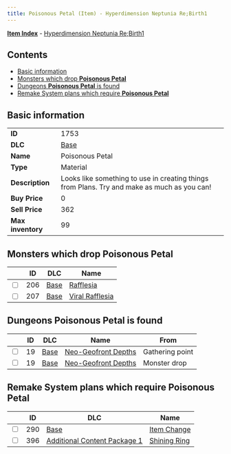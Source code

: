 ```yaml
---
title: Poisonous Petal (Item) - Hyperdimension Neptunia Re;Birth1
---
```


[**Item Index**](/neptunia/rb1/item/index.html) - [Hyperdimension Neptunia Re;Birth1](/neptunia/rb1)

## Contents

- [Basic information](#basic-information)
- [Monsters which drop **Poisonous Petal**](#monsters-which-drop-poisonous-petal)
- [Dungeons **Poisonous Petal** is found](#dungeons-poisonous-petal-is-found)
- [Remake System plans which require **Poisonous Petal**](#remake-system-plans-which-require-poisonous-petal)

## Basic information

|   |   |
| -- | -- |
| **ID** | 1753 |
| **DLC** | [Base](/neptunia/rb1/dlc/1-base.html) |
| **Name** | Poisonous Petal |
| **Type** | Material |
| **Description** | Looks like something to use in creating things from Plans. Try and make as much as you can! |
| **Buy Price** | 0 |
| **Sell Price** | 362 |
| **Max inventory** | 99 |


## Monsters which drop **Poisonous Petal**

|    | ID | DLC | Name |
| -- | -- | --- | ---- |
| <input type="checkbox" id="rb1-monster-1-206" class="trackbox" /> | 206 | [Base](/neptunia/rb1/dlc/1-base.html) | [Rafflesia](/neptunia/rb1/monster/1-206-rafflesia.html) |
| <input type="checkbox" id="rb1-monster-1-207" class="trackbox" /> | 207 | [Base](/neptunia/rb1/dlc/1-base.html) | [Viral Rafflesia](/neptunia/rb1/monster/1-207-viral-rafflesia.html) |


## Dungeons **Poisonous Petal** is found

|    | ID | DLC | Name | From |
| -- | -- | --- | ---- | ---- |
| <input type="checkbox" id="rb1-dungeon-1-19" class="trackbox" /> | 19 | [Base](/neptunia/rb1/dlc/1-base.html) | [Neo-Geofront Depths](/neptunia/rb1/dungeon/1-19-neo-geofront-depths.html) | Gathering point |
| <input type="checkbox" id="rb1-dungeon-1-19" class="trackbox" /> | 19 | [Base](/neptunia/rb1/dlc/1-base.html) | [Neo-Geofront Depths](/neptunia/rb1/dungeon/1-19-neo-geofront-depths.html) | Monster drop |


## Remake System plans which require **Poisonous Petal**

|    | ID | DLC | Name |
| -- | -- | --- | ---- |
| <input type="checkbox" id="rb1-quest-1-290" class="trackbox" /> | 290 | [Base](/neptunia/rb1/dlc/1-base.html) | [Item Change](/neptunia/rb1/quest/1-290-item-change.html) |
| <input type="checkbox" id="rb1-quest-10-396" class="trackbox" /> | 396 | [Additional Content Package 1](/neptunia/rb1/dlc/10-pack1.html) | [Shining Ring](/neptunia/rb1/quest/10-396-shining-ring.html) |

